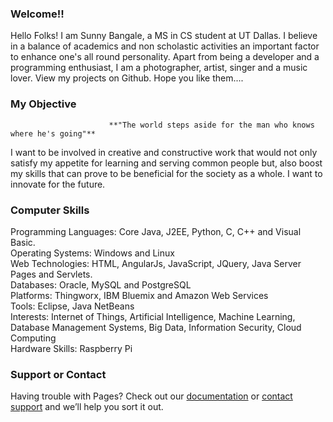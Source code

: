 ### Welcome!!
Hello Folks! I am Sunny Bangale, a MS in CS student at UT Dallas.
I believe in a balance of academics and non scholastic activities an important factor to enhance one's all round personality. Apart from being a developer and a programming enthusiast, I am a photographer, artist, singer and a music lover. View my projects on Github. Hope you like them.... 

### My Objective
                          **"The world steps aside for the man who knows where he's going"**
I want to be involved in creative and constructive work that would not only satisfy my appetite for learning and serving common people but, also boost my skills that can prove to be beneficial for the society as a whole. I want to innovate for the future.

### Computer Skills
Programming Languages: Core Java, J2EE, Python, C, C++ and Visual Basic.   
Operating Systems: Windows and Linux   
Web Technologies: HTML, AngularJs, JavaScript, JQuery, Java Server Pages and Servlets.   
Databases: Oracle, MySQL and PostgreSQL   
Platforms: Thingworx, IBM Bluemix and Amazon Web Services   
Tools: Eclipse, Java NetBeans   
Interests: Internet of Things, Artificial Intelligence, Machine Learning, Database Management Systems, Big Data, Information Security, Cloud Computing   
Hardware Skills: Raspberry Pi	        	

### Support or Contact
Having trouble with Pages? Check out our [documentation](https://help.github.com/pages) or [contact support](https://github.com/contact) and we’ll help you sort it out.
